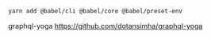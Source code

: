 <!--
 * @Desc: 
 * @FilePath: /learn-graphql/README.md
 * @Author: liujianwei1
 * @Date: 2021-06-03 17:39:09
 * @LastEditors: liujianwei1
 * @Reference Desc: 
-->
```bash
yarn add @babel/cli @babel/core @babel/preset-env   
```

graphql-yoga  https://github.com/dotansimha/graphql-yoga